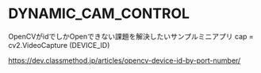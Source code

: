 # DYNAMIC_CAM_CONTROL

OpenCVがidでしかOpenできない課題を解決したいサンプルミニアプリ
cap = cv2.VideoCapture (DEVICE_ID)

https://dev.classmethod.jp/articles/opencv-device-id-by-port-number/
